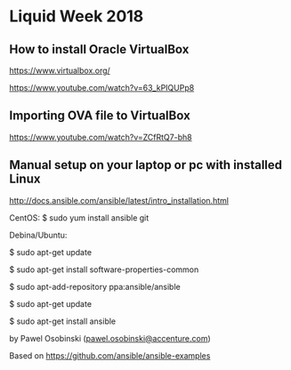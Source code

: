 # Liquid Week 2018


How to install Oracle VirtualBox
---------------------
https://www.virtualbox.org/

https://www.youtube.com/watch?v=63_kPIQUPp8

Importing OVA file to VirtualBox
---------------------
https://www.youtube.com/watch?v=ZCfRtQ7-bh8

Manual setup on your laptop or pc with installed Linux
---------------------
http://docs.ansible.com/ansible/latest/intro_installation.html

 CentOS:
 $ sudo yum install ansible git

 Debina/Ubuntu:

 $ sudo apt-get update

 $ sudo apt-get install software-properties-common

 $ sudo apt-add-repository ppa:ansible/ansible

 $ sudo apt-get update

 $ sudo apt-get install ansible



by Pawel Osobinski (pawel.osobinski@accenture.com)

Based on
https://github.com/ansible/ansible-examples

